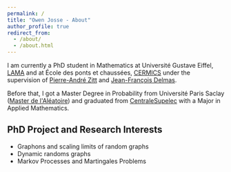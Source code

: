 ```yaml
---
permalink: /
title: "Owen Josse - About"
author_profile: true
redirect_from: 
  - /about/
  - /about.html
---
```


I am currently a PhD student in Mathematics at Université Gustave Eiffel, [LAMA](https://lama-umr8050.fr) and at École des ponts et chaussées, [CERMICS](https://cermics-lab.enpc.fr) under the supervision of [Pierre-André Zitt](https://zitt.perso.math.cnrs.fr) and [Jean-François Delmas](https://cermics.enpc.fr/~delmas/).

Before that, I got a Master Degree in Probability from Université Paris Saclay ([Master de l'Aléatoire](https://www.imo.universite-paris-saclay.fr/fr/etudiants/masters/mathematiques-et-applications/m2/mathematiques-de-laleatoire/)) and graduated from [CentraleSupelec](https://www.centralesupelec.fr/en) with a Major in Applied Mathematics.

PhD Project and Research Interests
----

* Graphons and scaling limits of random graphs
* Dynamic randoms graphs
* Markov Processes and Martingales Problems

